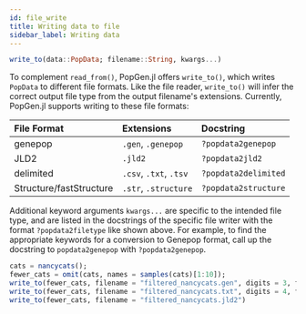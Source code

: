 ```yaml
---
id: file_write
title: Writing data to file
sidebar_label: Writing data
---
```


```julia
write_to(data::PopData; filename::String, kwargs...)
```
To complement `read_from()`, PopGen.jl offers `write_to()`, which writes `PopData` to different file formats. Like the file reader, `write_to()`
will infer the correct output file type from the output filename's extensions. Currently, PopGen.jl supports writing to these file formats:

| File Format | Extensions             | Docstring            |
| :---------- | :--------------------- | :------------------- |
| genepop     | `.gen`, `.genepop`     | `?popdata2genepop`   |
| JLD2        | `.jld2`                | `?popdata2jld2`      |
| delimited   | `.csv`, `.txt`, `.tsv` | `?popdata2delimited` |
| Structure/fastStructure   | `.str`, `.structure` | `?popdata2structure` |

Additional keyword arguments `kwargs...` are specific to the intended file type, and are listed in the docstrings of the specific file writer with the format `?popdata2filetype` like shown above. For example, to find the appropriate keywords for a conversion to Genepop format, call up the docstring to `popdata2genepop` with `?popdata2genepop`.

```julia
cats = nancycats();
fewer_cats = omit(cats, names = samples(cats)[1:10]);
write_to(fewer_cats, filename = "filtered_nancycats.gen", digits = 3, format = "horizontal")
write_to(fewer_cats, filename = "filtered_nancycats.txt", digits = 4, format = "tidy", delim = ",")
write_to(fewer_cats, filename = "filtered_nancycats.jld2")
```
